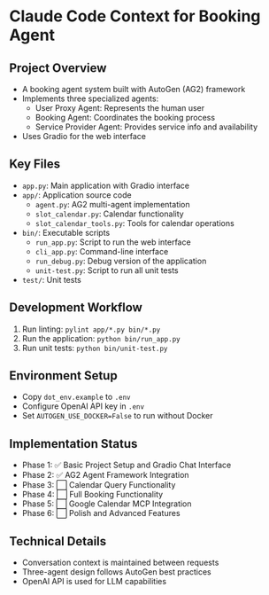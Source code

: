# Claude Code Context for Booking Agent

## Project Overview
- A booking agent system built with AutoGen (AG2) framework
- Implements three specialized agents:
  - User Proxy Agent: Represents the human user
  - Booking Agent: Coordinates the booking process
  - Service Provider Agent: Provides service info and availability
- Uses Gradio for the web interface

## Key Files
- `app.py`: Main application with Gradio interface
- `app/`: Application source code
  - `agent.py`: AG2 multi-agent implementation
  - `slot_calendar.py`: Calendar functionality
  - `slot_calendar_tools.py`: Tools for calendar operations
- `bin/`: Executable scripts
  - `run_app.py`: Script to run the web interface
  - `cli_app.py`: Command-line interface
  - `run_debug.py`: Debug version of the application
  - `unit-test.py`: Script to run all unit tests
- `test/`: Unit tests

## Development Workflow
1. Run linting: `pylint app/*.py bin/*.py`
2. Run the application: `python bin/run_app.py`
3. Run unit tests: `python bin/unit-test.py`

## Environment Setup
- Copy `dot_env.example` to `.env`
- Configure OpenAI API key in `.env`
- Set `AUTOGEN_USE_DOCKER=False` to run without Docker

## Implementation Status
- Phase 1: ✅ Basic Project Setup and Gradio Chat Interface
- Phase 2: ✅ AG2 Agent Framework Integration
- Phase 3: ⬜ Calendar Query Functionality
- Phase 4: ⬜ Full Booking Functionality
- Phase 5: ⬜ Google Calendar MCP Integration
- Phase 6: ⬜ Polish and Advanced Features

## Technical Details
- Conversation context is maintained between requests
- Three-agent design follows AutoGen best practices
- OpenAI API is used for LLM capabilities